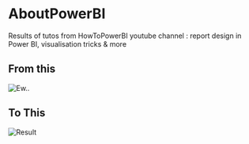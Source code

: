 # AboutPowerBI
Results of tutos from HowToPowerBI youtube channel : report design in Power BI, visualisation tricks &amp; more

## From this
![Ew..](D:/DIANA/Data_Analysis_Science/PowerBI_Workbook/performancereportexo_start.JPG)

## To This
![Result](D:/DIANA/Data_Analysis_Science/PowerBI_Workbook/performancereportexo_result.JPG)
